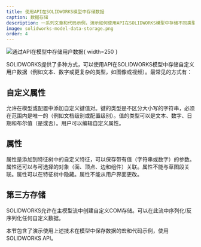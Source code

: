 ```yaml
---
title: 使用API在SOLIDWORKS模型中存储数据
caption: 数据存储
description: 一系列文章和代码示例，演示如何使用API在SOLIDWORKS模型中存储不同类型的数据（第三方存储、属性、自定义属性）
image: solidworks-model-data-storage.png
order: 4
---
```

![通过API在模型中存储用户数据](solidworks-model-data-storage.png){ width=250 }

SOLIDWORKS提供了多种方式，可以使用API在SOLIDWORKS模型中存储自定义用户数据（例如文本、数字或更复杂的类型，如图像或视频）。最常见的方式有：

## 自定义属性

允许在模型或配置中添加自定义键值对。键的类型是不区分大小写的字符串，必须在范围内是唯一的（例如文档级别或配置级别）。值的类型可以是文本、数字、日期和布尔值（是或否）。用户可以编辑自定义属性。

## 属性

属性是添加到特征树中的自定义特征，可以保存带有值（字符串或数字）的参数。属性还可以与可选择的对象（面、顶点、边和组件）关联。属性不能与草图段关联。属性可以在特征树中隐藏。属性不能从用户界面更改。

## 第三方存储

SOLIDWORKS允许在主模型流中创建自定义COM存储。可以在此流中序列化/反序列化任何自定义数据。

本节包含了演示使用上述技术在模型中保存数据的宏和代码示例，使用SOLIDWORKS API。